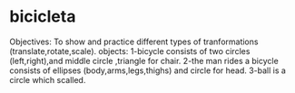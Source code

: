 # bicicleta
Objectives:
To show and practice different types of tranformations (translate,rotate,scale).
objects:
1-bicycle consists of two circles (left,right),and middle circle  ,triangle for chair.
2-the man rides a bicycle consists of ellipses (body,arms,legs,thighs) and circle for head.
3-ball is a circle which scalled.
